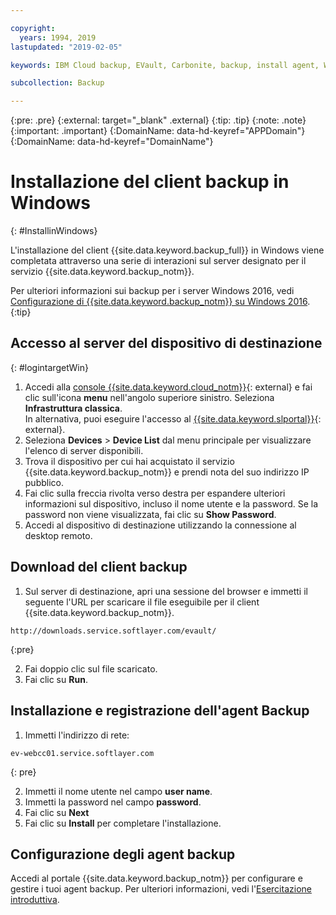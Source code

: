 ```yaml
---

copyright:
  years: 1994, 2019
lastupdated: "2019-02-05"

keywords: IBM Cloud backup, EVault, Carbonite, backup, install agent, Windows

subcollection: Backup

---
```

{:pre: .pre}
{:external: target="_blank" .external}
{:tip: .tip}
{:note: .note}
{:important: .important}
{:DomainName: data-hd-keyref="APPDomain"}
{:DomainName: data-hd-keyref="DomainName"}

# Installazione del client backup in Windows
{: #InstallinWindows}

L'installazione del client {{site.data.keyword.backup_full}} in Windows viene completata attraverso una serie di interazioni sul server designato per il servizio {{site.data.keyword.backup_notm}}.

Per ulteriori informazioni sui backup per i server Windows 2016, vedi [Configurazione di {{site.data.keyword.backup_notm}} su Windows 2016](/docs/infrastructure/Backup?topic=Backup-InstallinWindows2016).
{:tip}

## Accesso al server del dispositivo di destinazione
{: #logintargetWin}

1. Accedi alla [console {{site.data.keyword.cloud_notm}}](https://{DomainName}/catalog){: external} e fai clic sull'icona **menu** nell'angolo superiore sinistro. Seleziona **Infrastruttura classica**. <br/>
   In alternativa, puoi eseguire l'accesso al [{{site.data.keyword.slportal}}](https://control.softlayer.com/){: external}.
2. Seleziona **Devices** > **Device List** dal menu principale per visualizzare l'elenco di server disponibili.
3. Trova il dispositivo per cui hai acquistato il servizio {{site.data.keyword.backup_notm}} e prendi nota del suo indirizzo IP pubblico.
4. Fai clic sulla freccia rivolta verso destra per espandere ulteriori informazioni sul dispositivo, incluso il nome utente e la password. Se la password non viene visualizzata, fai clic su **Show Password**.
5. Accedi al dispositivo di destinazione utilizzando la connessione al desktop remoto.

## Download del client backup

1. Sul server di destinazione, apri una sessione del browser e immetti il seguente l'URL per scaricare il file eseguibile per il client {{site.data.keyword.backup_notm}}. <br/> 
  ```
  http://downloads.service.softlayer.com/evault/
  ```
  {:pre}

2. Fai doppio clic sul file scaricato.
3. Fai clic su **Run**.


## Installazione e registrazione dell'agent Backup

1. Immetti l'indirizzo di rete: <br />
  ```
  ev-webcc01.service.softlayer.com
  ```
  {: pre}

2. Immetti il nome utente nel campo **user name**.
3. Immetti la password nel campo **password**.
6. Fai clic su **Next**
7. Fai clic su **Install** per completare l'installazione.

## Configurazione degli agent backup

Accedi al portale {{site.data.keyword.backup_notm}} per configurare e gestire i tuoi agent backup. Per ulteriori informazioni, vedi l'[Esercitazione introduttiva](/docs/infrastructure/Backup?topic=Backup-getting-started#getting-started).
